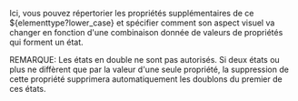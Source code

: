 Ici, vous pouvez répertorier les propriétés supplémentaires de ce ${elementtype?lower_case} et spécifier comment
son aspect visuel va changer en fonction d'une combinaison donnée de valeurs de propriétés qui forment un état.

REMARQUE: Les états en double ne sont pas autorisés. Si deux états ou plus ne diffèrent que par la valeur d'une seule
propriété, la suppression de cette propriété supprimera automatiquement les doublons du premier de ces états.